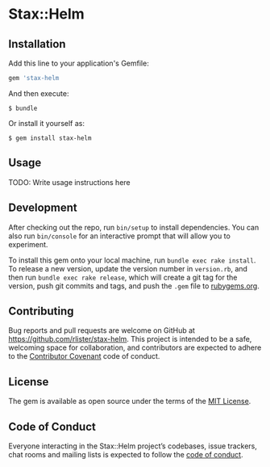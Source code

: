 # Stax::Helm

## Installation

Add this line to your application's Gemfile:

```ruby
gem 'stax-helm
```

And then execute:

    $ bundle

Or install it yourself as:

    $ gem install stax-helm

## Usage

TODO: Write usage instructions here

## Development

After checking out the repo, run `bin/setup` to install dependencies. You can also run `bin/console` for an interactive prompt that will allow you to experiment.

To install this gem onto your local machine, run `bundle exec rake install`. To release a new version, update the version number in `version.rb`, and then run `bundle exec rake release`, which will create a git tag for the version, push git commits and tags, and push the `.gem` file to [rubygems.org](https://rubygems.org).

## Contributing

Bug reports and pull requests are welcome on GitHub at https://github.com/rlister/stax-helm. This project is intended to be a safe, welcoming space for collaboration, and contributors are expected to adhere to the [Contributor Covenant](http://contributor-covenant.org) code of conduct.

## License

The gem is available as open source under the terms of the [MIT License](http://opensource.org/licenses/MIT).

## Code of Conduct

Everyone interacting in the Stax::Helm project’s codebases, issue trackers, chat rooms and mailing lists is expected to follow the [code of conduct](https://github.com/rlister/stax-helm/blob/master/CODE_OF_CONDUCT.md).
